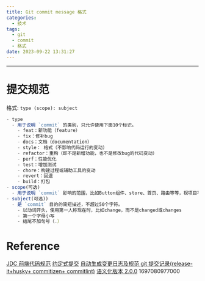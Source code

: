 ```yaml
---
title: Git commit message 格式
categories:
  - 技术
tags:
  - git
  - commit
  - 格式
date: 2023-09-22 13:31:27
---
```


---

# 提交规范

格式: `type (scope): subject`

<!-- more -->

```js
- type
  - 用于说明 `commit` 的类别，只允许使用下面10个标识。
    - feat：新功能（feature）
    - fix：修补bug
    - docs：文档（documentation）
    - style： 格式（不影响代码运行的变动）
    - refactor：重构（即不是新增功能，也不是修改bug的代码变动）
    - perf：性能优化
    - test：增加测试
    - chore：构建过程或辅助工具的变动
    - revert：回退
    - build：打包
- scope(可选)
  - 用于说明 `commit` 影响的范围，比如Button组件、store、首页、路由等等，视项目不同而不同。
- subject(可选))
  - 是 `commit` 目的的简短描述，不超过50个字符。
    - 以动词开头，使用第一人称现在时，比如change，而不是changed或changes
    - 第一个字母小写
    - 结尾不加句号（.）
```

# Reference

[JDC 前端代码规范](https://jdf2e.github.io/jdc_fe_guide/docs/git/commit)
[约定式提交](https://www.conventionalcommits.org/zh-hans/v1.0.0/#%e7%ba%a6%e5%ae%9a%e5%bc%8f%e6%8f%90%e4%ba%a4%e8%a7%84%e8%8c%83)
[自动生成变更日志及规范 git 提交记录(release-it+husky+ commitizen+ commitlint)](https://juejin.cn/post/7114673069293043719)
[语义化版本 2.0.0](https://semver.org/lang/zh-CN/)
1697080977000
